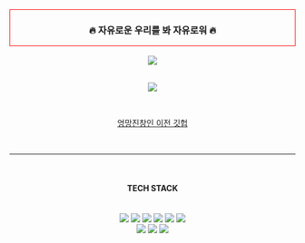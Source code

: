 <div style="border: 1px solid red;" align=center><h3>🔥 자유로운 우리를 봐 자유로워 🔥</h3></div>

<br/>

<div align=center>

<a href="mailto:knowisdom314@gmail.com">
    <img 
        src="https://img.shields.io/badge/GMAIL-c4aa88?style=flat-square&logo=Gmail&logoColor=white&link=mailto:knowisdom314@gmail.com"
        style="height : auto; margin-left : 10px; margin-right : 10px;"/>
</a>
<br/><br/>

 <img 
        src="https://pbs.twimg.com/media/FnxRG0qaIAESqoI.jpg"
        style="height : auto; margin-left : 10px; margin-right : 10px;"/>   

<br/>

<a href="https://github.com/gimwise">엉망진창인 이전 깃헙</a>

<br/>

<hr/><br/>

<h4>TECH STACK</h4> <br/>

<img src="https://img.shields.io/badge/JavaScript-F7DF1E?style=flat&logo=JavaScript&logoColor=white"/>
<img src="https://img.shields.io/badge/HTML-E34F26?style=flat&logo=HTML5&logoColor=white"/>
<img src="https://img.shields.io/badge/CSS-1572B6?style=flat&logo=CSS3&logoColor=white"/>
<img src="https://img.shields.io/badge/Java-095220?style=flat&logoColor=white"/>
<img src="https://img.shields.io/badge/C-A8B9CC?style=flat&logo=C&logoColor=white"/>
<img src="https://img.shields.io/badge/Python-3776AB?style=flat&logo=Python&logoColor=white"/>

<br/>

<img src="https://img.shields.io/badge/Django-092E20?style=flat&logo=Django&logoColor=white"/>
<img src="https://img.shields.io/badge/React-61DAFB?style=flat&logo=React&logoColor=white"/>
<img src="https://img.shields.io/badge/MySQL-4479a1?style=flat&logo=MySQL&logoColor=white"/>


</div>


